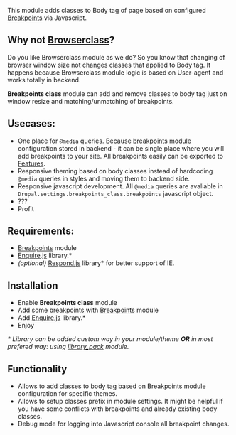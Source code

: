 This module adds classes to Body tag of page based on configured <a href="https://www.drupal.org/project/breakpoints">Breakpoints</a> via Javascript.

<h2>Why not <a href="https://www.drupal.org/project/browserclass">Browserclass</a>?</h2>
Do you like Browserclass module as we do? So you know that changing of browser window size not changes classes that applied to Body tag. It happens because Browserclass module logic is based on User-agent and works totally in backend. 

<strong>Breakpoints class</strong> module can add and remove classes to body tag just on window resize and matching/unmatching of breakpoints.

<h2>Usecases:</h2>
<ul>
	<li>One place for <code>@media</code> queries. Because <a href="https://www.drupal.org/project/breakpoints">breakpoints</a> module configuration stored in backend - it can be single place where you will add breakpoints to your site. All breakpoints easily can be exported to <a href="https://www.drupal.org/project/features">Features</a>.</li>
	<li>Responsive theming based on body classes instead of hardcoding <code>@media</code> queries in styles and moving them to backend side.</li>
	<li>Responsive javascript development. All <code>@media</code> queries are avaliable in <code>Drupal.settings.breakpoints_class.breakpoints</code> javascript object.</li>
	<li>???</li>
	<li>Profit</li>
</ul>

<h2>Requirements:</h2>
<ul>
<li><a href="https://www.drupal.org/project/breakpoints">Breakpoints</a> module</li>
<li><a href="http://wicky.nillia.ms/enquire.js/">Enquire.js</a> library.*</li>
<li><em>(optional)</em> <a href="https://github.com/scottjehl/Respond">Respond.js</a> library* for better support of IE.</li>
</ul>

<h2>Installation</h2>
<ul>
	<li>Enable <strong>Breakpoints class</strong> module</li>
	<li>Add some breakpoints with <a href="https://www.drupal.org/project/breakpoints">Breakpoints</a> module</li>
	<li>Add <a href="http://wicky.nillia.ms/enquire.js/">Enquire.js</a> library.*</li>
	<li>Enjoy</li>
</ul>
<em>* Library can be added custom way in your module/theme <strong>OR</strong> in most prefered way: using <a href="https://www.drupal.org/project/library_pack">library_pack</a> module.</em>

<h2>Functionality</h2>
<ul>
	<li>Allows to add classes to body tag based on Breakpoints module configuration for specific themes.</li>
	<li>Allows to setup classes prefix in module settings. It might be helpful if you have some conflicts with breakpoints and already existing body classes.</li>
	<li>Debug mode for logging into Javascript console all breakpoint changes.</li>
</ul>
